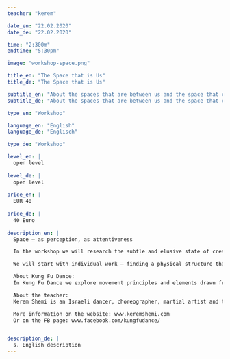 ```yaml
---
teacher: "kerem"

date_en: "22.02.2020"
date_de: "22.02.2020"

time: "2:300m"
endtime: "5:30pm" 

image: "workshop-space.png"

title_en: "The Space that is Us"
title_de: "The Space that is Us"

subtitle_en: "About the spaces that are between us and the space that connects us"
subtitle_de: "About the spaces that are between us and the space that connects us"

type_en: "Workshop"

language_en: "English"
language_de: "Englisch"

type_de: "Workshop"

level_en: |
  open level  
  
level_de: |
  open level  
  
price_en: |
  EUR 40
  
price_de: |
  40 Euro  
  
description_en: |
  Space – as perception, as attentiveness  

  In the workshop we will research the subtle and elusive state of creating a common space with another person. A space that is neither the space that is inside my own body, nor the space that is around me, but rather dissolving the hierarchy between out and in.  

  We will start with individual work – finding a physical structure that works with gravity and establishing connections in the body. We will then go into partner work, inspired by Chinese martial arts, leading and being led, developing our listning with a partner, while both sides stay centered.  

  About Kung Fu Dance:  
  In Kung Fu Dance we explore movement principles and elements drawn from internal Chinese martial arts. Through these principles, we can deepen our understanding of the kinesthetic body which further increase our awareness of movement possibilities and leads us into creative movement and dance.  

  About the teacher:  
  Kerem Shemi is an Israeli dancer, choreographer, martial artist and teacher based in Berlin. Her daily practice consists of a unique combination of dance and martial arts, which manifests in her teaching and choreography. Kerem received her BA in dance and choreography at the Jerusalem Academy of Music and Dance. She continued her movement research in China, living and training full time at the WDP school for internal Chinese martial arts of Wudang and in 2015 moved to the Academy for Internal Martial Arts in Berlin (Wudang Deutchland), where she is currently practicing and teaching.  As a dancer she has worked with the choreographers Anat Shamgar, Ronnie Heller, Avigail Sfez and Ofir Yudilevitch.  

  More information on the website: www.keremshemi.com  
  Or on the FB page: www.facebook.com/kungfudance/  


description_de: |
  s. English description
---
```




